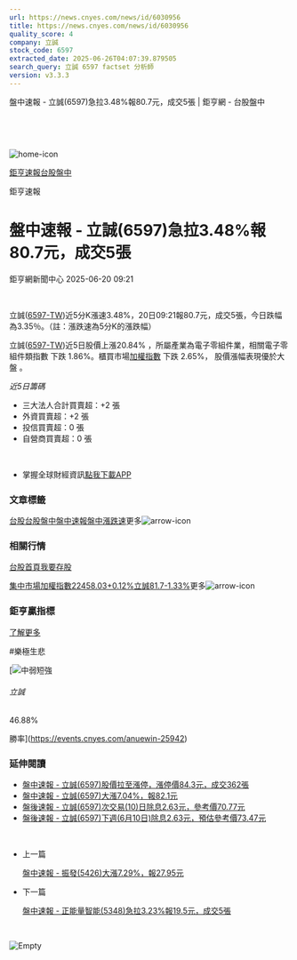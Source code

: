 ```yaml
---
url: https://news.cnyes.com/news/id/6030956
title: https://news.cnyes.com/news/id/6030956
quality_score: 4
company: 立誠
stock_code: 6597
extracted_date: 2025-06-26T04:07:39.879505
search_query: 立誠 6597 factset 分析師
version: v3.3.3
---
```


盤中速報 - 立誠(6597)急拉3.48%報80.7元，成交5張 | 鉅亨網 - 台股盤中

‌

‌

![home-icon](/assets/icons/breadCrumb/symbol-icon-home.svg)

[鉅亨速報](/news/cat/anue_live)[台股盤中](/news/cat/tw_live)

鉅亨速報

# 盤中速報 - 立誠(6597)急拉3.48%報80.7元，成交5張

鉅亨網新聞中心 2025-06-20 09:21

‌

立誠([6597-TW](https://www.cnyes.com/twstock/6597))近5分K漲速3.48%，20日09:21報80.7元，成交5張，今日跌幅為3.35％。（註：漲跌速為5分K的漲跌幅）

立誠([6597-TW](https://www.cnyes.com/twstock/6597))近5日股價上漲20.84% ，所屬產業為電子零組件業，相關電子零組件類指數 下跌 1.86%。櫃買市場[加權指數](https://invest.cnyes.com/index/TWS/TSE01) 下跌 2.65%， 股價漲幅表現優於大盤 。

*近5日籌碼*

* 三大法人合計買賣超：+2 張
* 外資買賣超：+2 張
* 投信買賣超：0 張
* 自營商買賣超：0 張

‌

* 掌握全球財經資訊[點我下載APP](http://www.cnyes.com/app/?utm_source=mweb&utm_medium=HamMenuBanner&utm_campaign=fixed&utm_content=entr)

### 文章標籤

[台股](https://news.cnyes.com/tag/台股 "台股")[台股盤中](https://news.cnyes.com/tag/台股盤中 "台股盤中")[盤中速報](https://news.cnyes.com/tag/盤中速報 "盤中速報")[盤中漲跌速](https://news.cnyes.com/tag/盤中漲跌速 "盤中漲跌速")更多![arrow-icon](/assets/icons/arrows/arrow-down.svg)

### 相關行情

[台股首頁](https://www.cnyes.com/twstock)[我要存股](https://supr.link/8OHaU)

[集中市場加權指數22458.03+0.12%](https://invest.cnyes.com/index/TWS/TSE01)[立誠81.7-1.33%](https://www.cnyes.com/twstock/6597)更多![arrow-icon](/assets/icons/arrows/arrow-down.svg)

### 鉅亨贏指標

[了解更多](https://events.cnyes.com/anuewin-25942)

#樂極生悲

[![中弱短強](/assets/icons/win-indicator/short-to-long.svg)

###### 立誠

46.88%

勝率](https://events.cnyes.com/anuewin-25942)

### 延伸閱讀

* [盤中速報 - 立誠(6597)股價拉至漲停，漲停價84.3元，成交362張](/news/id/6025867)
* [盤中速報 - 立誠(6597)大漲7.04%，報82.1元](/news/id/6025627)
* [盤後速報 - 立誠(6597)次交易(10)日除息2.63元，參考價70.77元](/news/id/6013726)
* [盤後速報 - 立誠(6597)下週(6月10日)除息2.63元，預估參考價73.47元](/news/id/6005210)

‌

* 上一篇

  [盤中速報 - 振發(5426)大漲7.29%，報27.95元](/news/id/6031205)
* 下一篇

  [盤中速報 - 正能量智能(5348)急拉3.23%報19.5元，成交5張](/news/id/6029472)

‌

![Empty](/assets/icons/skeleton/empty-image.svg)

‌